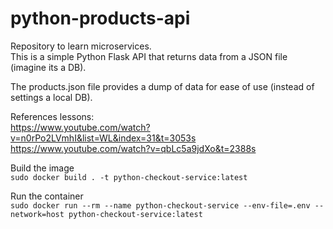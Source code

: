# python-products-api
Repository to learn microservices.  
This is a simple Python Flask API that returns data from a JSON file (imagine its a DB).  

The products.json file provides a dump of data for ease of use (instead of settings a local DB).  

References lessons:  
https://www.youtube.com/watch?v=n0rPo2LVmhI&list=WL&index=31&t=3053s  
https://www.youtube.com/watch?v=qbLc5a9jdXo&t=2388s


Build the image  
`sudo docker build . -t python-checkout-service:latest`

Run the container  
`sudo docker run --rm --name python-checkout-service --env-file=.env --network=host python-checkout-service:latest`